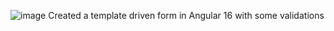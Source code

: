 ![image](https://github.com/Ressimen/registration-form-template-driven/assets/28858286/e3df36ec-6271-47ce-a0c8-0965d560af7e)
Created a template driven form in Angular 16 with some validations
